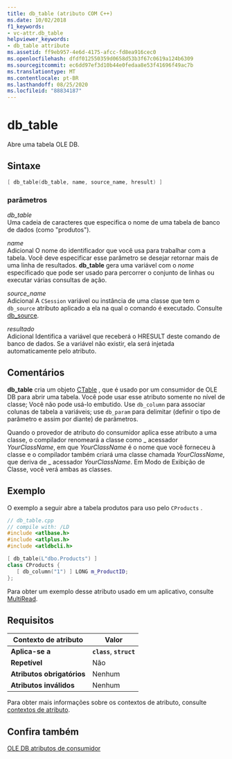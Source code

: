 ```yaml
---
title: db_table (atributo COM C++)
ms.date: 10/02/2018
f1_keywords:
- vc-attr.db_table
helpviewer_keywords:
- db_table attribute
ms.assetid: ff9eb957-4e6d-4175-afcc-fd8ea916cec0
ms.openlocfilehash: dfdf012550359d0658d53b3f67c0619a124b6309
ms.sourcegitcommit: ec6dd97ef3d10b44e0fedaa8e53f41696f49ac7b
ms.translationtype: MT
ms.contentlocale: pt-BR
ms.lasthandoff: 08/25/2020
ms.locfileid: "88834187"
---
```

# <a name="db_table"></a>db_table

Abre uma tabela OLE DB.

## <a name="syntax"></a>Sintaxe

```cpp
[ db_table(db_table, name, source_name, hresult) ]
```

### <a name="parameters"></a>parâmetros

*db_table*<br/>
Uma cadeia de caracteres que especifica o nome de uma tabela de banco de dados (como "produtos").

*name*<br/>
Adicional O nome do identificador que você usa para trabalhar com a tabela. Você deve especificar esse parâmetro se desejar retornar mais de uma linha de resultados. **db_table** gera uma variável com o *nome* especificado que pode ser usado para percorrer o conjunto de linhas ou executar várias consultas de ação.

*source_name*<br/>
Adicional A `CSession` variável ou instância de uma classe que tem o `db_source` atributo aplicado a ela na qual o comando é executado. Consulte [db_source](db-source.md).

*resultado*<br/>
Adicional Identifica a variável que receberá o HRESULT deste comando de banco de dados. Se a variável não existir, ela será injetada automaticamente pelo atributo.

## <a name="remarks"></a>Comentários

**db_table** cria um objeto [CTable](../../data/oledb/ctable-class.md) , que é usado por um consumidor de OLE DB para abrir uma tabela. Você pode usar esse atributo somente no nível de classe; Você não pode usá-lo embutido. Use `db_column` para associar colunas de tabela a variáveis; use `db_param` para delimitar (definir o tipo de parâmetro e assim por diante) de parâmetros.

Quando o provedor de atributo do consumidor aplica esse atributo a uma classe, o compilador renomeará a classe como \_ acessador *YourClassName*, em que *YourClassName* é o nome que você forneceu à classe e o compilador também criará uma classe chamada *YourClassName*, que deriva de \_ acessador *YourClassName*.  Em Modo de Exibição de Classe, você verá ambas as classes.

## <a name="example"></a>Exemplo

O exemplo a seguir abre a tabela produtos para uso pelo `CProducts` .

```cpp
// db_table.cpp
// compile with: /LD
#include <atlbase.h>
#include <atlplus.h>
#include <atldbcli.h>

[ db_table(L"dbo.Products") ]
class CProducts {
   [ db_column("1") ] LONG m_ProductID;
};
```

Para obter um exemplo desse atributo usado em um aplicativo, consulte [MultiRead](https://github.com/Microsoft/VCSamples/tree/master/VC2010Samples/ATL/OLEDB/Consumer).

## <a name="requirements"></a>Requisitos

| Contexto de atributo | Valor |
|-|-|
|**Aplica-se a**|**`class`**, **`struct`**|
|**Repetível**|Não|
|**Atributos obrigatórios**|Nenhum|
|**Atributos inválidos**|Nenhum|

Para obter mais informações sobre os contextos de atributo, consulte [contextos de atributo](cpp-attributes-com-net.md#contexts).

## <a name="see-also"></a>Confira também

[OLE DB atributos de consumidor](ole-db-consumer-attributes.md)
